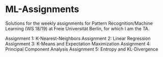 # ML-Assignments

Solutions for the weekly assignments for Pattern Recognition/Machine Learning (WS 18/19) at Freie Universität Berlin, for which I am the TA.

Assignment 1: K-Nearest-Neighbors
Assignment 2: Linear Regression
Assignment 3: K-Means and Expectation Maximization
Assignment 4: Principal Component Analysis
Assignment 5: Entropy and KL-Divergence
